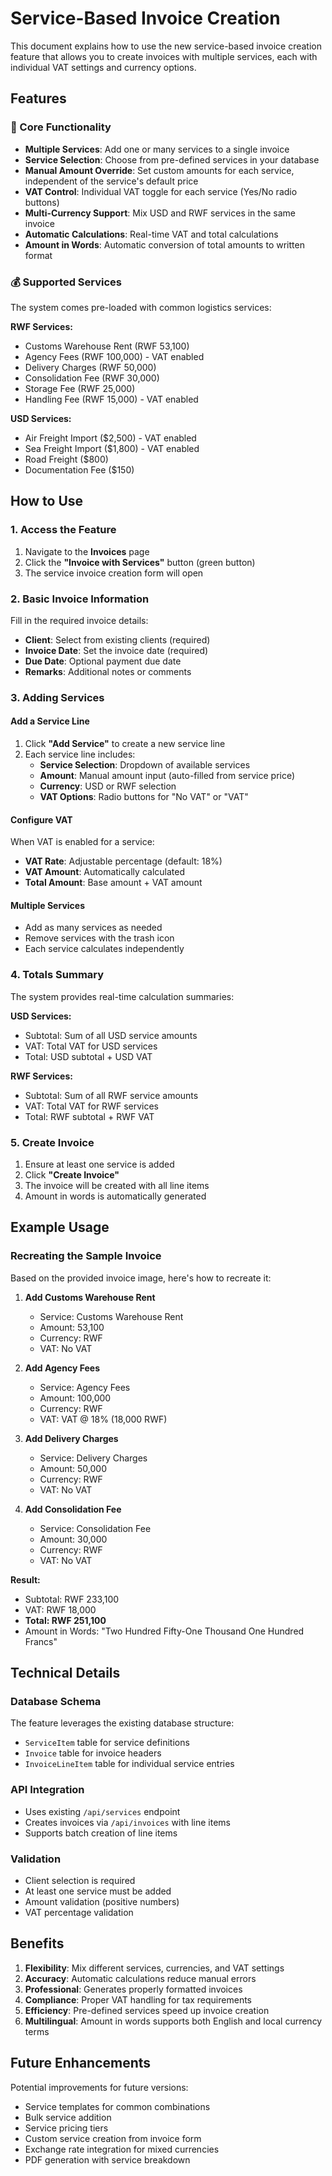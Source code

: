 # Service-Based Invoice Creation

This document explains how to use the new service-based invoice creation feature that allows you to create invoices with multiple services, each with individual VAT settings and currency options.

## Features

### 🎯 Core Functionality

- **Multiple Services**: Add one or many services to a single invoice
- **Service Selection**: Choose from pre-defined services in your database
- **Manual Amount Override**: Set custom amounts for each service, independent of the service's default price
- **VAT Control**: Individual VAT toggle for each service (Yes/No radio buttons)
- **Multi-Currency Support**: Mix USD and RWF services in the same invoice
- **Automatic Calculations**: Real-time VAT and total calculations
- **Amount in Words**: Automatic conversion of total amounts to written format

### 💰 Supported Services

The system comes pre-loaded with common logistics services:

**RWF Services:**

- Customs Warehouse Rent (RWF 53,100)
- Agency Fees (RWF 100,000) - VAT enabled
- Delivery Charges (RWF 50,000)
- Consolidation Fee (RWF 30,000)
- Storage Fee (RWF 25,000)
- Handling Fee (RWF 15,000) - VAT enabled

**USD Services:**

- Air Freight Import ($2,500) - VAT enabled
- Sea Freight Import ($1,800) - VAT enabled
- Road Freight ($800)
- Documentation Fee ($150)

## How to Use

### 1. Access the Feature

1. Navigate to the **Invoices** page
2. Click the **"Invoice with Services"** button (green button)
3. The service invoice creation form will open

### 2. Basic Invoice Information

Fill in the required invoice details:

- **Client**: Select from existing clients (required)
- **Invoice Date**: Set the invoice date (required)
- **Due Date**: Optional payment due date
- **Remarks**: Additional notes or comments

### 3. Adding Services

#### Add a Service Line

1. Click **"Add Service"** to create a new service line
2. Each service line includes:
   - **Service Selection**: Dropdown of available services
   - **Amount**: Manual amount input (auto-filled from service price)
   - **Currency**: USD or RWF selection
   - **VAT Options**: Radio buttons for "No VAT" or "VAT"

#### Configure VAT

When VAT is enabled for a service:

- **VAT Rate**: Adjustable percentage (default: 18%)
- **VAT Amount**: Automatically calculated
- **Total Amount**: Base amount + VAT amount

#### Multiple Services

- Add as many services as needed
- Remove services with the trash icon
- Each service calculates independently

### 4. Totals Summary

The system provides real-time calculation summaries:

**USD Services:**

- Subtotal: Sum of all USD service amounts
- VAT: Total VAT for USD services
- Total: USD subtotal + USD VAT

**RWF Services:**

- Subtotal: Sum of all RWF service amounts
- VAT: Total VAT for RWF services
- Total: RWF subtotal + RWF VAT

### 5. Create Invoice

1. Ensure at least one service is added
2. Click **"Create Invoice"**
3. The invoice will be created with all line items
4. Amount in words is automatically generated

## Example Usage

### Recreating the Sample Invoice

Based on the provided invoice image, here's how to recreate it:

1. **Add Customs Warehouse Rent**

   - Service: Customs Warehouse Rent
   - Amount: 53,100
   - Currency: RWF
   - VAT: No VAT

2. **Add Agency Fees**

   - Service: Agency Fees
   - Amount: 100,000
   - Currency: RWF
   - VAT: VAT @ 18% (18,000 RWF)

3. **Add Delivery Charges**

   - Service: Delivery Charges
   - Amount: 50,000
   - Currency: RWF
   - VAT: No VAT

4. **Add Consolidation Fee**
   - Service: Consolidation Fee
   - Amount: 30,000
   - Currency: RWF
   - VAT: No VAT

**Result:**

- Subtotal: RWF 233,100
- VAT: RWF 18,000
- **Total: RWF 251,100**
- Amount in Words: "Two Hundred Fifty-One Thousand One Hundred Francs"

## Technical Details

### Database Schema

The feature leverages the existing database structure:

- `ServiceItem` table for service definitions
- `Invoice` table for invoice headers
- `InvoiceLineItem` table for individual service entries

### API Integration

- Uses existing `/api/services` endpoint
- Creates invoices via `/api/invoices` with line items
- Supports batch creation of line items

### Validation

- Client selection is required
- At least one service must be added
- Amount validation (positive numbers)
- VAT percentage validation

## Benefits

1. **Flexibility**: Mix different services, currencies, and VAT settings
2. **Accuracy**: Automatic calculations reduce manual errors
3. **Professional**: Generates properly formatted invoices
4. **Compliance**: Proper VAT handling for tax requirements
5. **Efficiency**: Pre-defined services speed up invoice creation
6. **Multilingual**: Amount in words supports both English and local currency terms

## Future Enhancements

Potential improvements for future versions:

- Service templates for common combinations
- Bulk service addition
- Service pricing tiers
- Custom service creation from invoice form
- Exchange rate integration for mixed currencies
- PDF generation with service breakdown
